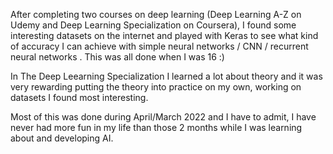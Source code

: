 After completing two courses on deep learning (Deep Learning A-Z on Udemy and Deep Learning Specialization on Coursera), I found some interesting datasets on the internet and played with Keras to see what kind of accuracy I can achieve with simple neural networks / CNN / recurrent neural networks . This was all done when I was 16 :)

In The Deep Leearning Specialization I learned a lot about theory and it was very rewarding putting the theory into practice on my own, working on datasets I found most interesting.
  
Most of this was done during April/March 2022 and I have to admit, I have never had more fun in my life than those 2 months while I was learning about and developing AI.
